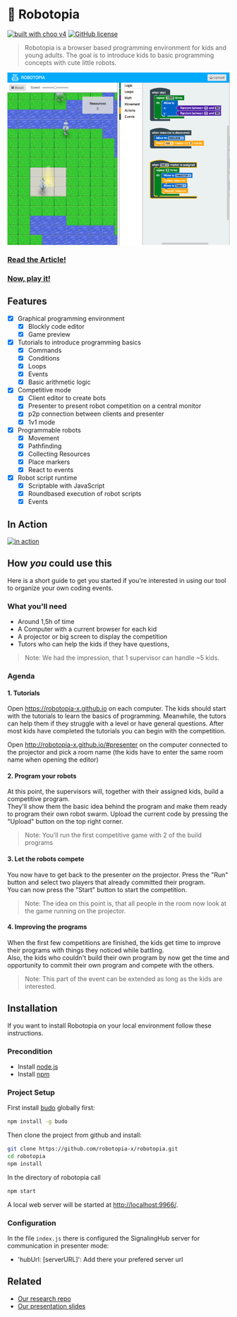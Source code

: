 # :robot: Robotopia

[![built with choo v4](https://img.shields.io/badge/built%20with%20choo-v4-ffc3e4.svg?style=flat-square)](https://github.com/yoshuawuyts/choo)
[![GitHub license](https://img.shields.io/github/license/mashape/apistatus.svg)](https://github.com/robotopia-x/robotopia/blob/master/LICENSE)

> Robotopia is a browser based programming environment for kids and young adults. The goal is to introduce kids to basic programming concepts with cute little robots.

<p align="center">
  <img src="./assets/img/screenshot.png" align="center" alt="Robotopia Editor"/>
</p>


### [Read the Article!](https://medium.freecodecamp.org/how-to-use-tiny-programmable-robots-to-introduce-kids-to-coding-47dbd7866ee7)
### [Now, play it!](https://robotopia-x.github.io)

## Features

- [x] Graphical programming environment
    - [x] Blockly code editor
    - [x] Game preview
- [x] Tutorials to introduce programming basics 
    - [x] Commands
    - [x] Conditions
    - [x] Loops
    - [x] Events
    - [x] Basic arithmetic logic
- [x] Competitive mode
    - [x] Client editor to create bots
    - [x] Presenter to present robot competition on a central monitor
    - [x] p2p connection between clients and presenter
    - [x] 1v1 mode
- [x] Programmable robots
    - [x] Movement
    - [x] Pathfinding
    - [x] Collecting Resources
    - [x] Place markers
    - [x] React to events
- [x] Robot script runtime
    - [x] Scriptable with JavaScript
    - [x] Roundbased execution of robot scripts 
    - [x] Events

## In Action
[![in action](https://image.ibb.co/iXBc3k/687474703a2f2f69332e7974696d672e636f6d2f76692f39614961354574717635452f6d617872657364656661756c742e6a7067.png)](https://youtu.be/9aIa5Etqv5E)

## How *you* could use this
Here is a short guide to get you started if you're interested in using our tool to organize your own coding events.

### What you'll need
- Around 1,5h of time
- A Computer with a current browser for each kid
- A projector or big screen to display the competition
- Tutors who can help the kids if they have questions,

> Note: We had the impression, that 1 supervisor can handle ~5 kids.

### Agenda

#### 1. Tutorials

Open https://robotopia-x.github.io on each computer. The kids should start with the tutorials to learn the basics of programming.  Meanwhile, the tutors can help them if they struggle with a level or have general questions. After most kids have completed the tutorials you can begin with the competition.

Open http://robotopia-x.github.io/#presenter on the computer connected to the projector and pick a room name (the kids have to enter the same room name when opening the editor)

#### 2. Program your robots

At this point, the supervisors will, together with their assigned kids, build a competitive program.  
They'll show them the basic idea behind the program and make them ready to program their own robot swarm.
Upload the current code by pressing the "Upload" button on the top right corner.

> Note: You'll run the first competitive game with 2 of the build programs

#### 3. Let the robots compete

You now have to get back to the presenter on the projector. Press the "Run" button and select two players that already committed their program.  
You can now press the "Start" button to start the competition.  
> Note: The idea on this point is, that all people in the room now look at the game running on the projector.

#### 4. Improving the programs

When the first few competitions are finished, the kids get time to improve their programs with things they noticed while battling.    
Also, the kids who couldn't build their own program by now get the time and opportunity to commit their own program and compete with the others.
> Note: This part of the event can be extended as long as the kids are interested. 

## Installation

If you want to install Robotopia on your local environment follow these instructions.

### Precondition

* Install [node.js](https://nodejs.org/)
* Install [npm](https://www.npmjs.com/get-npm)

### Project Setup 

First install [budo](https://github.com/mattdesl/budo) globally first:

```bash
npm install -g budo
```

Then clone the project from github and install:
```bash
git clone https://github.com/robotopia-x/robotopia.git
cd robotopia
npm install

```

In the directory of robotopia call

```bash
npm start
```
A local web server will be started at [http://localhost:9966/](http://localhost:9966/).

### Configuration

In the file `index.js` there is configured the SignalingHub server for communication in presenter mode:

* 'hubUrl: [serverURL]': Add there your prefered server url

## Related
- [Our research repo](https://github.com/robotopia-x/research)
- [Our presentation slides](https://slides.com/perguth/robotopia-x)
